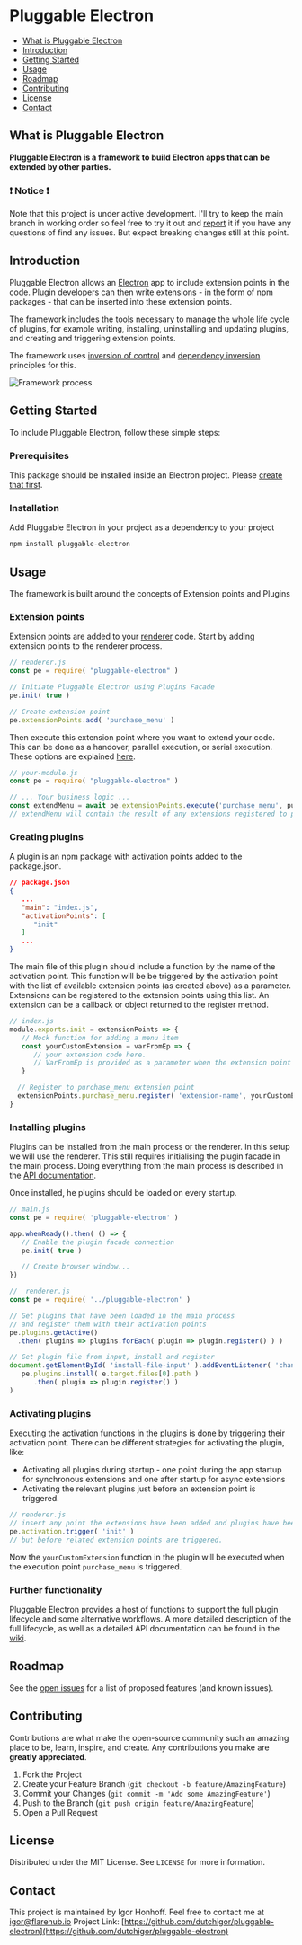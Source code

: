 # Pluggable Electron
<!-- PROJECT SHIELDS: See https://github.com/badges/shields -->

<!-- PROJECT LOGO -->

<!-- TABLE OF CONTENTS -->
<!-- TOC depthfrom:2 depthto:2 -->

* [What is Pluggable Electron](#what-is-pluggable-electron)
* [Introduction](#introduction)
* [Getting Started](#getting-started)
* [Usage](#usage)
* [Roadmap](#roadmap)
* [Contributing](#contributing)
* [License](#license)
* [Contact](#contact)

<!-- /TOC -->
## What is Pluggable Electron
**Pluggable Electron is a framework to build Electron apps that can be extended by other parties.** 

### :heavy_exclamation_mark: Notice :heavy_exclamation_mark: 
Note that this project is under active development. I'll try to keep the main branch in working order so feel free to try it out and [report](https://github.com/dutchigor/pluggable-electron/issues) it if you have any questions of find any issues. But expect breaking changes still at this point.

## Introduction

Pluggable Electron allows an [Electron](https://www.electronjs.org/) app to include extension points in the code. Plugin developers can then write extensions - in the form of npm packages - that can be inserted into these extension points.

The framework includes the tools necessary to manage the whole life cycle of plugins, for example writing, installing, uninstalling and updating plugins, and creating and triggering extension points.

The framework uses [inversion of control](https://en.wikipedia.org/wiki/Inversion_of_control) and [dependency inversion](https://en.wikipedia.org/wiki/Dependency_inversion_principle) principles for this.

![Framework process](Pluggable-Electron-design.svg)

## Getting Started

To include Pluggable Electron, follow these simple steps:

### Prerequisites

This package should be installed inside an Electron project. Please [create that first](https://www.electronjs.org/docs/tutorial/quick-start).

### Installation

Add Pluggable Electron in your project as a dependency to your project
```sh
npm install pluggable-electron
```

## Usage

The framework is built around the concepts of Extension points and Plugins

### Extension points
Extension points are added to your [renderer](https://www.electronjs.org/docs/tutorial/quick-start#application-architecture) code. Start by adding extension points to the renderer process.

```javascript
// renderer.js
const pe = require( "pluggable-electron" )

// Initiate Pluggable Electron using Plugins Facade
pe.init( true )

// Create extension point
pe.extensionPoints.add( 'purchase_menu' )
```
Then execute this extension point where you want to extend your code. This can be done as a handover, parallel execution, or serial execution. These options are explained [here](wiki/home#DefiningandTriggeringExtensionPoints).
```javascript
// your-module.js
const pe = require( "pluggable-electron" )

// ... Your business logic ...
const extendMenu = await pe.extensionPoints.execute('purchase_menu', purchaseMenu )
// extendMenu will contain the result of any extensions registered to purchase_menu
```

### Creating plugins
A plugin is an npm package with activation points added to the package.json.
```json
// package.json
{
   ...
   "main": "index.js",
   "activationPoints": [
      "init"
   ]
   ...
}
```
The main file of this plugin should include a function by the name of the activation point. This function will be be triggered by the activation point with the list of available extension points (as created above) as a parameter. Extensions can be registered to the extension points using this list. An extension can be a callback or object returned to the register method.
```javascript
// index.js
module.exports.init = extensionPoints => {
   // Mock function for adding a menu item
   const yourCustomExtension = varFromEp => {
      // your extension code here.
      // VarFromEp is provided as a parameter when the extension point is executed
   }

  // Register to purchase_menu extension point
  extensionPoints.purchase_menu.register( 'extension-name', yourCustomExtension )
}
```

### Installing plugins
Plugins can be installed from the main process or the renderer. In this setup we will use the renderer. This still requires initialising the plugin facade in the main process. Doing everything from the main process is described in the [API documentation](wiki/main-API).

Once installed, he plugins should be loaded on every startup.

```javascript
// main.js
const pe = require( 'pluggable-electron' )

app.whenReady().then( () => {
   // Enable the plugin facade connection
   pe.init( true )

   // Create browser window...
})
```
```javascript
//  renderer.js
const pe = require( '../pluggable-electron' )

// Get plugins that have been loaded in the main process
// and register them with their activation points
pe.plugins.getActive()
  .then( plugins => plugins.forEach( plugin => plugin.register() ) )

// Get plugin file from input, install and register
document.getElementById( 'install-file-input' ).addEventListener( 'change', e =>
   pe.plugins.install( e.target.files[0].path )
      .then( plugin => plugin.register() )
)
```

### Activating plugins
Executing the activation functions in the plugins is done by triggering their activation point. There can be different strategies for activating the plugin, like:
* Activating all plugins during startup - one point during the app startup for synchronous extensions and one after startup for async extensions
* Activating the relevant plugins just before an extension point is triggered.

```javascript
// renderer.js
// insert any point the extensions have been added and plugins have been registered
pe.activation.trigger( 'init' )
// but before related extension points are triggered.
```
Now the `yourCustomExtension` function in the plugin will be executed when the execution point `purchase_menu` is triggered.

### Further functionality
Pluggable Electron provides a host of functions to support the full plugin lifecycle and some alternative workflows. A more detailed description of the full lifecycle, as well as a detailed API documentation can be found in the [wiki](wiki).

## Roadmap

See the [open issues](https://github.com/dutchigor/pluggable-electron/issues) for a list of proposed features (and known issues).

## Contributing

Contributions are what make the open-source community such an amazing place to be, learn, inspire, and create. Any contributions you make are **greatly appreciated**.

1. Fork the Project
2. Create your Feature Branch (`git checkout -b feature/AmazingFeature`)
3. Commit your Changes (`git commit -m 'Add some AmazingFeature'`)
4. Push to the Branch (`git push origin feature/AmazingFeature`)
5. Open a Pull Request

## License

Distributed under the MIT License. See `LICENSE` for more information.

## Contact

This project is maintained by Igor Honhoff. Feel free to contact me at igor@flarehub.io
Project Link: [https://github.com/dutchigor/pluggable-electron](https://github.com/dutchigor/pluggable-electron)

<!-- ACKNOWLEDGEMENTS -->
